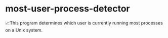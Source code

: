 # most-user-process-detector
📈This program determines which user is currently running most processes on a Unix system.
